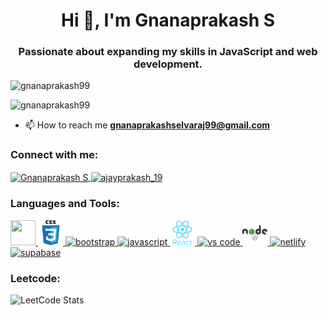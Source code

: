 <h1 align="center">Hi 👋, I'm Gnanaprakash S</h1>
<h3 align="center">Passionate about expanding my skills in JavaScript and web development.</h3>

<p align="left"> <img src="https://komarev.com/ghpvc/?username=gnanaprakash99&label=Profile%20views&color=0e75b6&style=flat" alt="gnanaprakash99" /> </p>

<p align="left"> <img src="https://github-profile-trophy.vercel.app/?username=gnanaprakash99&theme=onedark" alt="gnanaprakash99" /> </p>


- 📫 How to reach me **gnanaprakashselvaraj99@gmail.com**

<h3 align="left">Connect with me:</h3>
<p align="left">
<a href="https://www.linkedin.com/in/gnanaprakash9191" target="blank">
  <img align="center" src="https://raw.githubusercontent.com/rahuldkjain/github-profile-readme-generator/master/src/images/icons/Social/linked-in-alt.svg" alt="Gnanaprakash S" height="30" width="40" />
</a>
<a href="https://www.instagram.com/ajayprakash_19/" target="blank">
  <img align="center" src="https://raw.githubusercontent.com/rahuldkjain/github-profile-readme-generator/master/src/images/icons/Social/instagram.svg" alt="ajayprakash_19" height="30" width="40" />
</a>
</p>

<h3 align="left">Languages and Tools:</h3>
<p align="left">
  <a href="https://www.w3schools.com/html/" target="_blank" rel="noreferrer">
    <img src="https://github.com/user-attachments/assets/94f308cf-5a27-463d-9f30-da3995f8ac32" height="40" width="40">  
  </a> 
  <a href="https://www.w3schools.com/css/" target="_blank" rel="noreferrer">
    <img src="https://raw.githubusercontent.com/github/explore/6c6508f34230f0ac0d49e847a326429eefbfc030/topics/css/css.png" height="40" width="40">
  </a> 
  <a href="https://www.w3schools.com/bootstrap/" target="_blank" rel="noreferrer">
    <img src="https://img.icons8.com/color/48/000000/bootstrap.png" alt="bootstrap" height="40" width="40">
  </a> 
  <a href="https://www.w3schools.com/js/" target="_blank" rel="noreferrer">
    <img src="https://img.icons8.com/color/48/000000/javascript.png" alt="javascript" height="40" width="40">
  </a> 
  <a href="https://www.w3schools.com/react/" target="_blank" rel="noreferrer">
    <img src="https://raw.githubusercontent.com/devicons/devicon/master/icons/react/react-original-wordmark.svg" alt="react" height="40" width="40">
  </a> 
  <a href="https://code.visualstudio.com/" target="_blank" rel="noreferrer">
    <img src="https://img.icons8.com/color/48/000000/visual-studio-code-2019.png" alt="vs code" height="40" width="40">
  </a> 
  <a href="https://www.w3schools.com/nodejs/" target="_blank" rel="noreferrer">
    <img src="https://raw.githubusercontent.com/devicons/devicon/master/icons/nodejs/nodejs-original-wordmark.svg" alt="nodejs"  height="40" width="40">
  </a> 
  <a href="https://www.netlify.com/" target="_blank" rel="noreferrer">
    <img src="https://img.shields.io/badge/Netlify-00C7B7?style=for-the-badge&logo=netlify&logoColor=white" alt="netlify"  height="40" >
  </a> 
  <a href="https://supabase.com/" target="_blank" rel="noreferrer">
    <img src="https://cdn.prod.website-files.com/655b60964be1a1b36c746790/655b60964be1a1b36c746d41_646dfce3b9c4849f6e401bff_supabase-logo-icon_1.png" alt="supabase"  height="40" width="40">
  </a>
</p>

<h3>Leetcode:</h3>

![LeetCode Stats](https://leetcard.jacoblin.cool/prakash1931?theme=radical&font=Roboto%20Serif&ext=contest)
